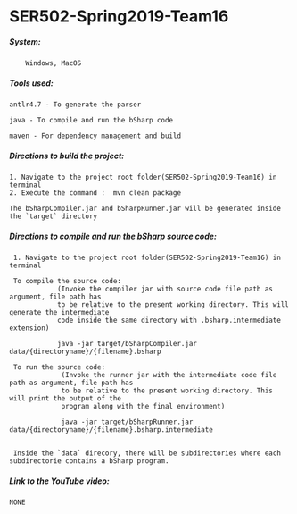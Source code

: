 # SER502-Spring2019-Team16


##### System: 
    
        Windows, MacOS


##### Tools used: 

    antlr4.7 - To generate the parser
    
    java - To compile and run the bSharp code
    
    maven - For dependency management and build
    




##### Directions to build the project: 

    1. Navigate to the project root folder(SER502-Spring2019-Team16) in terminal
    2. Execute the command :  mvn clean package
    
    The bSharpCompiler.jar and bSharpRunner.jar will be generated inside the `target` directory



##### Directions to compile and run the bSharp source code:
    

     1. Navigate to the project root folder(SER502-Spring2019-Team16) in terminal

     To compile the source code:
                (Invoke the compiler jar with source code file path as argument, file path has 
                to be relative to the present working directory. This will generate the intermediate
                code inside the same directory with .bsharp.intermediate extension)
                
                java -jar target/bSharpCompiler.jar data/{directoryname}/{filename}.bsharp
                
     To run the source code:
                 (Invoke the runner jar with the intermediate code file path as argument, file path has 
                 to be relative to the present working directory. This will print the output of the 
                 program along with the final environment)
                 
                 java -jar target/bSharpRunner.jar data/{directoryname}/{filename}.bsharp.intermediate
                
                
     Inside the `data` direcory, there will be subdirectories where each subdirectorie contains a bSharp program.



##### Link to the YouTube video: 

    NONE
